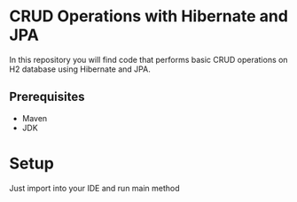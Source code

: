 # CRUD Operations with Hibernate and JPA
In this repository you will find code that performs basic CRUD operations on H2 database using Hibernate and JPA.

## Prerequisites
- Maven
- JDK

# Setup
Just import into your IDE and run main method
